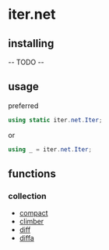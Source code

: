 # iter.net

## installing

-- TODO --

## usage

preferred

```csharp
using static iter.net.Iter;
```

or

```csharp
using _ = iter.net.Iter;
```

## functions

### collection

- [compact](compact)
- [climber](climber)
- [diff](diff)
- [diffa](diffa)
